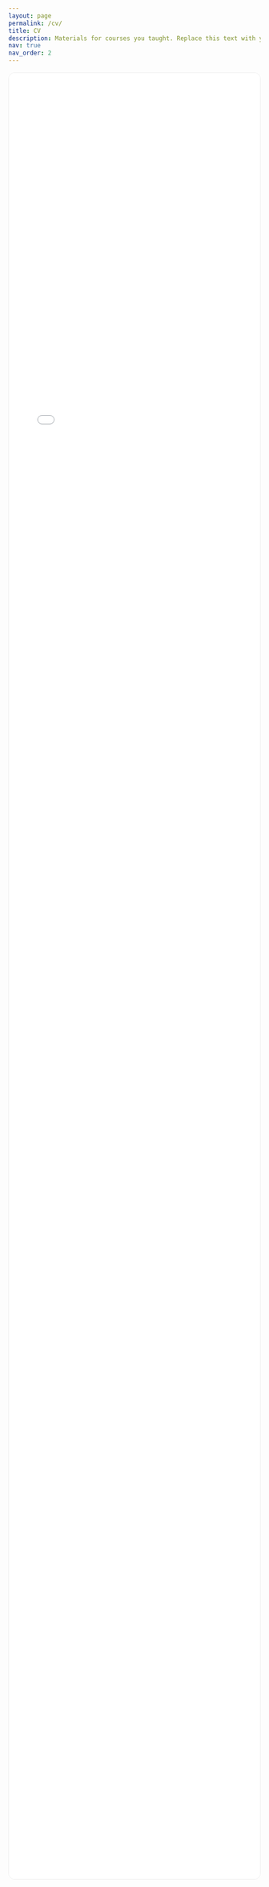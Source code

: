 ```yaml
---
layout: page
permalink: /cv/
title: CV
description: Materials for courses you taught. Replace this text with your description.
nav: true
nav_order: 2
---
```


<div style="height:90vh; border:1px solid #eee; border-radius:12px; overflow:hidden; margin-top:1rem;">
  <iframe
    src="/assets/pdf/DinethCV.pdf#toolbar=1&view=FitH"
    title="Dineth CV"
    width="100%"
    height="100%"
    style="border:0;">
  </iframe>
</div>
